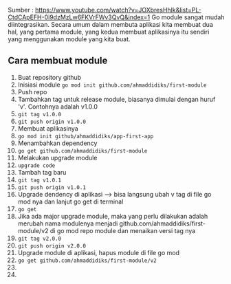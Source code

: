 Sumber : https://www.youtube.com/watch?v=JOXbresHhIk&list=PL-CtdCApEFH-0i9dzMzLw6FKVrFWv3QvQ&index=1
Go module sangat mudah diintegrasikan. Secara umum dalam membuta aplikasi kita membuat dua hal, yang pertama module, yang kedua membuat aplikasinya itu sendiri yang menggunakan module yang kita buat.

## Cara membuat module
1. Buat repository github
2. Inisiasi module ```go mod init github.com/ahmaddidiks/first-module```
3. Push repo
4. Tambahkan tag untuk release module, biasanya dimulai dengan huruf 'v'. Contohnya adalah v1.0.0 
5. ```git tag v1.0.0```
6. ```git push origin v1.0.0```
7. Membuat aplikasinya
8. ```go mod init github/ahmaddidiks/app-first-app```
9. Menambahkan dependency
10. ```go get github.com/ahmaddidiks/first-module```
11. Melakukan upgrade module
12. ```upgrade code```
13. Tambah tag baru
14. ```git tag v1.0.1```
15. ```git push origin v1.0.1```
16. Upgrade dendency di aplikasi --> bisa langsung ubah v tag di file go mod nya dan lanjut go get di terminal
17. ```go get```
18. Jika ada major upgrade module, maka yang perlu dilakukan adalah merubah nama modulenya menjadi github.com/ahmaddidiks/first-module/v2 di go mod repo module dan menaikan versi tag nya
19. ```git tag v2.0.0```
20. ```git push origin v2.0.0```
21. Upgrade module di aplikasi, hapus module di file go mod
22. ```go get github.com/ahmaddidiks/first-module/v2```
23. 
24. 